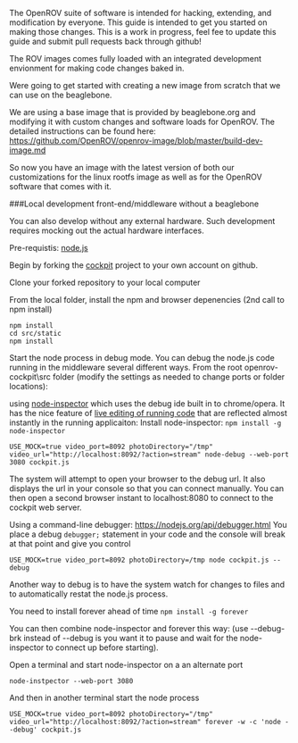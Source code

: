 
The OpenROV suite of software is intended for hacking, extending, and modification by everyone.  This guide is intended to get you started on making those changes.  This is a work in progress, feel fee to update this guide and submit pull requests back through github!

The ROV images comes fully loaded with an integrated development envionment for making code changes baked in.  

Were going to get started with creating a new image from scratch that we can use on the beaglebone.  

We are using a base image that is provided by beaglebone.org and modifying it with custom changes and software loads for OpenROV.  The detailed instructions can be found here: https://github.com/OpenROV/openrov-image/blob/master/build-dev-image.md

So now you have an image with the latest version of both our customizations for the linux rootfs image as well as for the OpenROV software that comes with it.


###Local development front-end/middleware without a beaglebone 

You can also develop without any external hardware.  Such development requires mocking out the actual hardware interfaces.

Pre-requistis:
[node.js](https://nodejs.org)

Begin by forking the [cockpit](https://github.com/openrov/openrov-cockpit) project to your own account on github.

Clone your forked repository to your local computer

From the local folder, install the npm and browser depenencies (2nd call to npm install)

```
npm install
cd src/static
npm install
```

Start the node process in debug mode.  You can debug the node.js code running in the middleware several different ways. From the root openrov-cockpit\src folder (modify the settings as needed to change ports or folder locations):

using [node-inspector](https://github.com/node-inspector/node-inspector) which uses the debug ide built in to chrome/opera.  It has the nice feature of [live editing of running code](https://github.com/node-inspector/node-inspector/wiki/LiveEdit) that are reflected almost instantly in the running applicaiton:
Install node-inspector: `npm install -g node-inspector`

```
USE_MOCK=true video_port=8092 photoDirectory="/tmp" video_url="http://localhost:8092/?action=stream" node-debug --web-port 3080 cockpit.js
```
The system will attempt to open your browser to the debug url. It also displays the url in your console so that you can connect manually.  You can then open a second browser instant to localhost:8080 to connect to the cockpit web server.  


Using a command-line debugger: https://nodejs.org/api/debugger.html
You place a debug `debugger;` statement in your code and the console will break at that point and give you control

```
USE_MOCK=true video_port=8092 photoDirectory=/tmp node cockpit.js --debug
```

Another way to debug is to have the system watch for changes to files and to automatically restat the node.js process.

You need to install forever ahead of time `npm install -g forever`

You can then combine node-inspector and forever this way:  (use --debug-brk instead of --debug is you want it to pause and wait for the node-inspector to connect up before starting).

Open a terminal and start node-inspector on a an alternate port
```
node-instpector --web-port 3080
```

And then in another terminal start the node process
```
USE_MOCK=true video_port=8092 photoDirectory="/tmp" video_url="http://localhost:8092/?action=stream" forever -w -c 'node --debug' cockpit.js
```

